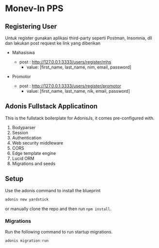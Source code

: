 # Monev-In PPS

## Registering User

Untuk register gunakan aplikasi third-party seperti Postman, Insomnia, dll dan lakukan post request ke link yang diberikan

- Mahasiswa
    - post : http://127.0.0.1:3333/users/register/mhs
        - value: [first_name, last_name, nim, email, password]
        
- Promotor
    - post : http://127.0.0.1:3333/users/register/promotor
        - value: [first_name, last_name, nik, email, password]


## Adonis Fullstack Applicatinon 
This is the fullstack boilerplate for AdonisJs, it comes pre-configured with.

1. Bodyparser
2. Session
3. Authentication
4. Web security middleware
5. CORS
6. Edge template engine
7. Lucid ORM
8. Migrations and seeds

## Setup

Use the adonis command to install the blueprint

```bash
adonis new yardstick
```

or manually clone the repo and then run `npm install`.


### Migrations

Run the following command to run startup migrations.

```js
adonis migration:run
```
